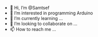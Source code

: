 - 👋 Hi, I’m @Samtsef
- 👀 I’m interested in programming Arduino
- 🌱 I’m currently learning ...
- 💞️ I’m looking to collaborate on ...
- 📫 How to reach me ...

<!---
Samtsef/Samtsef is a ✨ special ✨ repository because its `README.md` (this file) appears on your GitHub profile.
You can click the Preview link to take a look at your changes.
--->
